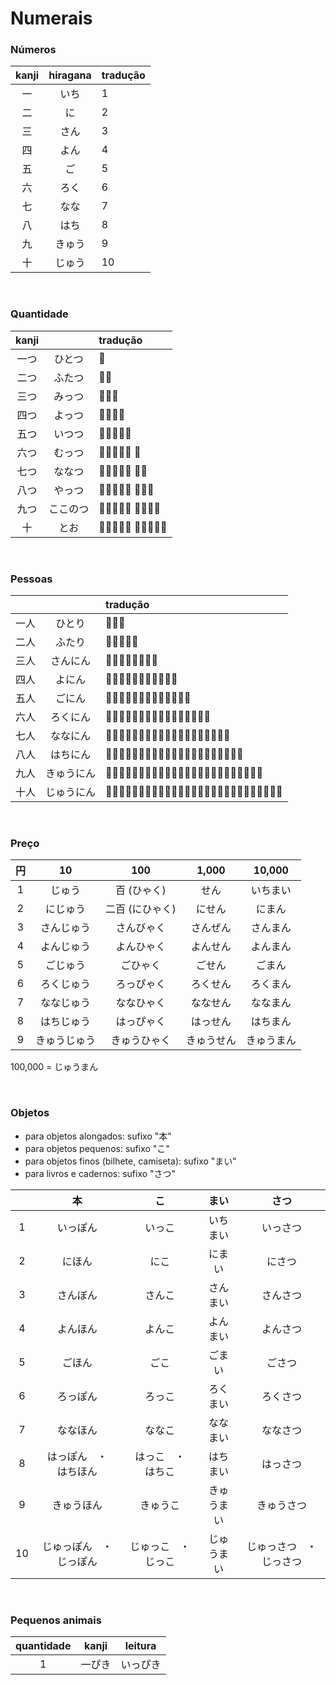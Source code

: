 # Numerais

### Números

| kanji | hiragana | tradução |
|:---:|:---:|:---|
| 一 | いち | 1 |
| 二 | に | 2 |
| 三 | さん | 3 |
| 四 | よん | 4 |
| 五 | ご | 5 |
| 六 | ろく | 6 |
| 七 | なな | 7 |
| 八 | はち | 8 |
| 九 | きゅう | 9 |
| 十 | じゅう | 10 |

<br>


### Quantidade

| kanji |   | tradução |
|:---:|:---:|:---|
| 一つ | ひとつ | 🍎 |
| 二つ | ふたつ | 🍎🍎 |
| 三つ | みっつ | 🍎🍎🍎 |
| 四つ | よっつ | 🍎🍎🍎🍎 |
| 五つ | いつつ | 🍎🍎🍎🍎🍎 |
| 六つ | むっつ | 🍎🍎🍎🍎🍎 🍊 |
| 七つ | ななつ | 🍎🍎🍎🍎🍎 🍊🍊 |
| 八つ | やっつ | 🍎🍎🍎🍎🍎 🍊🍊🍊 |
| 九つ | ここのつ | 🍎🍎🍎🍎🍎 🍊🍊🍊🍊 |
| 十 | とお | 🍎🍎🍎🍎🍎 🍊🍊🍊🍊🍊 |

<br>


### Pessoas

|   |   | tradução |
|:---:|:---:|:---|
| 一人 | ひとり | 🧍🏻‍♀️ |
| 二人 | ふたり | 🧍🏻‍♀️🧍🏻 |
| 三人 | さんにん | 🧍🏻‍♀️🧍🏻🧍🏻‍♂️ |
| 四人 | よにん | 🧍🏻‍♀️🧍🏻🧍🏻‍♂️🧍🏼‍♀️ |
| 五人 | ごにん | 🧍🏻‍♀️🧍🏻🧍🏻‍♂️🧍🏼‍♀️🧍🏼 |
| 六人 | ろくにん | 🧍🏻‍♀️🧍🏻🧍🏻‍♂️🧍🏼‍♀️🧍🏼🧍🏼‍♂️ |
| 七人 | ななにん | 🧍🏻‍♀️🧍🏻🧍🏻‍♂️🧍🏼‍♀️🧍🏼🧍🏼‍♂️🧍🏽‍♀️ |
| 八人 | はちにん | 🧍🏻‍♀️🧍🏻🧍🏻‍♂️🧍🏼‍♀️🧍🏼🧍🏼‍♂️🧍🏽‍♀️🧍🏽 |
| 九人 | きゅうにん | 🧍🏻‍♀️🧍🏻🧍🏻‍♂️🧍🏼‍♀️🧍🏼🧍🏼‍♂️🧍🏽‍♀️🧍🏽🧍🏽‍♂️ |
| 十人 | じゅうにん | 🧍🏻‍♀️🧍🏻🧍🏻‍♂️🧍🏼‍♀️🧍🏼🧍🏼‍♂️🧍🏽‍♀️🧍🏽🧍🏽‍♂🧍🏾‍♀️️ |

<br>


### Preço

| 円 | 10 | 100 | 1,000 | 10,000 |
|:---:|:---:|:---:|:---:|:---:|
| 1 | じゅう | 百 (ひゃく) | せん | いちまい |
| 2 | にじゅう | 二百 (にひゃく) | にせん | にまん |
| 3 | さんじゅう | さんびゃく | さんぜん | さんまん |
| 4 | よんじゅう | よんひゃく | よんせん | よんまん |
| 5 | ごじゅう | ごひゃく | ごせん | ごまん |
| 6 | ろくじゅう | ろっぴゃく | ろくせん | ろくまん |
| 7 | ななじゅう | ななひゃく | ななせん | ななまん |
| 8 | はちじゅう | はっぴゃく | はっせん | はちまん |
| 9 | きゅうじゅう | きゅうひゃく | きゅうせん | きゅうまん |

100,000 = じゅうまん

<br>


### Objetos

- para objetos alongados: sufixo "本"
- para objetos pequenos: sufixo "こ"
- para objetos finos (bilhete, camiseta): sufixo "まい"
- para livros e cadernos: sufixo "さつ"

|  | 本 | こ | まい | さつ |
|:---:|:---:|:---:|:---:|:---:|
| 1 | いっぽん | いっこ | いちまい | いっさつ |
| 2 | にほん | にこ | にまい | にさつ |
| 3 | さんぼん | さんこ | さんまい | さんさつ |
| 4 | よんほん | よんこ | よんまい | よんさつ |
| 5 | ごほん | ごこ | ごまい | ごさつ |
| 6 | ろっぽん | ろっこ | ろくまい | ろくさつ |
| 7 | ななほん | ななこ | ななまい | ななさつ |
| 8 | はっぽん　・　はちほん | はっこ　・　はちこ | はちまい | はっさつ |
| 9 | きゅうほん | きゅうこ | きゅうまい | きゅうさつ |
| 10 | じゅっぽん　・　じっぽん | じゅっこ　・　じっこ | じゅうまい | じゅっさつ　・　じっさつ |

<br>


### Pequenos animais
| quantidade | kanji | leitura |
|:---:|:---:|:---:|
| 1 | 一ぴき | いっぴき |